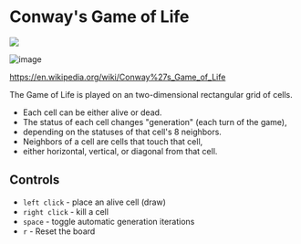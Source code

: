 # Conway's Game of Life
<img src="https://www.pygame.org/docs/_images/pygame_tiny.png">

![image](https://github.com/user-attachments/assets/b080c3ee-d276-4a0f-be87-cfc99a152144)


https://en.wikipedia.org/wiki/Conway%27s_Game_of_Life

The Game of Life is played on an two-dimensional rectangular grid of cells.
- Each cell can be either alive or dead.
- The status of each cell changes "generation" (each turn of the game),
- depending on the statuses of that cell's 8 neighbors.
- Neighbors of a cell are cells that touch that cell,
- either horizontal, vertical, or diagonal from that cell.

## Controls
- `left click` - place an alive cell (draw)
- `right click` - kill a cell
- `space` - toggle automatic generation iterations
- `r` - Reset the board
